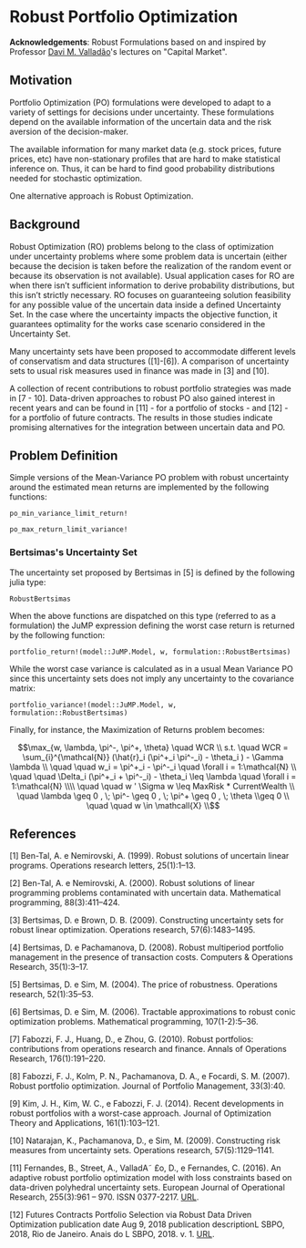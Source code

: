 # Robust Portfolio Optimization
**Acknowledgements**: Robust Formulations based on and inspired by Professor [Davi M. Valladão](http://www.ind.puc-rio.br/en/equipe/davi-michel-valladao/)'s lectures on "Capital Market".

## Motivation
Portfolio Optimization (PO) formulations were developed to adapt to a variety of settings for decisions under uncertainty. These formulations depend on the available information of the uncertain data and the risk aversion of the decision-maker.

The available information for many market data (e.g. stock prices, future prices, etc) have non-stationary profiles that are hard to make statistical inference on. Thus, it can be hard to find good probability distributions needed for stochastic optimization. 

One alternative approach is Robust Optimization.

## Background
Robust Optimization (RO) problems belong to the class of optimization under uncertainty problems where some problem data is uncertain (either because the decision is taken before the realization of the random event or because its observation is not available). Usual application cases for RO are when there isn’t sufficient information to derive probability distributions, but this isn’t strictly necessary. RO focuses on guaranteeing solution feasibility for any possible value of the uncertain data inside a defined Uncertainty Set. In the case where the uncertainty impacts the objective function, it guarantees optimality for the works case scenario considered in the Uncertainty Set.

Many uncertainty sets have been proposed to accommodate different levels of conservatism and data structures ([1]-[6]). A comparison of uncertainty sets to usual risk measures used in finance was made in [3] and [10].

A collection of recent contributions to robust portfolio strategies was made in [7 - 10]. Data-driven approaches to robust PO also gained interest in recent years and can be found in [11] - for a portfolio of stocks - and [12] - for a portfolio of future contracts. The results in those studies indicate promising alternatives for the integration between uncertain data and PO.

## Problem Definition
Simple versions of the Mean-Variance PO problem with robust uncertainty around the estimated mean returns are implemented by the following functions:

```@docs
po_min_variance_limit_return!
```

```@docs
po_max_return_limit_variance!
```

### Bertsimas's Uncertainty Set
The uncertainty set proposed by Bertsimas in [5] is defined by the following julia type:

```@docs
RobustBertsimas
```

When the above functions are dispatched on this type (referred to as a formulation) the JuMP expression defining the worst case return is returned by the following function:

```@docs
portfolio_return!(model::JuMP.Model, w, formulation::RobustBertsimas)
```

While the worst case variance is calculated as in a usual Mean Variance PO since this uncertainty sets does not imply any uncertainty to the covariance matrix:

```@docs
portfolio_variance!(model::JuMP.Model, w, formulation::RobustBertsimas)
```

Finally, for instance, the Maximization of Returns problem becomes:

```math
\max_{w, \lambda, \pi^-, \pi^+, \theta} \quad  WCR \\
s.t.  \quad WCR = \sum_{i}^{\mathcal{N}} (\hat{r}_i (\pi^+_i \pi^-_i) - \theta_i ) - \Gamma \lambda \\
\quad \quad w_i = \pi^+_i - \pi^-_i  \quad \forall i = 1:\mathcal{N} \\
\quad \quad  \Delta_i (\pi^+_i + \pi^-_i) - \theta_i \leq \lambda \quad \forall i = 1:\mathcal{N} \\\\
\quad \quad w ' \Sigma w  \leq MaxRisk * CurrentWealth \\
\quad \lambda \geq 0 , \; \pi^- \geq 0 , \; \pi^+ \geq 0 , \; \theta \\geq 0 \\
\quad \quad w \in \mathcall{X} \\
```


## References
[1] Ben-Tal, A. e Nemirovski, A. (1999). Robust solutions of uncertain linear programs. Operations research letters, 25(1):1–13. 

[2] Ben-Tal, A. e Nemirovski, A. (2000). Robust solutions of linear programming problems contaminated with uncertain data. Mathematical programming, 88(3):411–424. 

[3] Bertsimas, D. e Brown, D. B. (2009). Constructing uncertainty sets for robust linear optimization. Operations research, 57(6):1483–1495. 

[4] Bertsimas, D. e Pachamanova, D. (2008). Robust multiperiod portfolio management in the presence of transaction costs. Computers & Operations Research, 35(1):3–17. 

[5] Bertsimas, D. e Sim, M. (2004). The price of robustness. Operations research, 52(1):35–53. 

[6] Bertsimas, D. e Sim, M. (2006). Tractable approximations to robust conic optimization problems. Mathematical programming, 107(1-2):5–36. 

[7] Fabozzi, F. J., Huang, D., e Zhou, G. (2010). Robust portfolios: contributions from operations research and finance. Annals of Operations Research, 176(1):191–220. 

[8] Fabozzi, F. J., Kolm, P. N., Pachamanova, D. A., e Focardi, S. M. (2007). Robust portfolio optimization. Journal of Portfolio Management, 33(3):40. 

[9] Kim, J. H., Kim, W. C., e Fabozzi, F. J. (2014). Recent developments in robust portfolios with a worst-case approach. Journal of Optimization Theory and Applications, 161(1):103–121.

[10] Natarajan, K., Pachamanova, D., e Sim, M. (2009). Constructing risk measures from uncertainty sets. Operations research, 57(5):1129–1141.

[11] Fernandes, B., Street, A., ValladA˜ £o, D., e Fernandes, C. (2016). An adaptive robust portfolio
optimization model with loss constraints based on data-driven polyhedral uncertainty sets. European Journal of Operational Research, 255(3):961 – 970. ISSN 0377-2217. [URL](www.sciencedirect.com/science/article/pii/S0377221716303757).

[12] Futures Contracts Portfolio Selection via Robust Data Driven Optimization publication date Aug 9, 2018  publication descriptionL SBPO, 2018, Rio de Janeiro. Anais do L SBPO, 2018. v. 1. [URL](https://proceedings.science/sbpo/papers/selecao-de-carteira-de-contratos-futuros-via-otimizacao-robusta-direcionado-por-dados).

